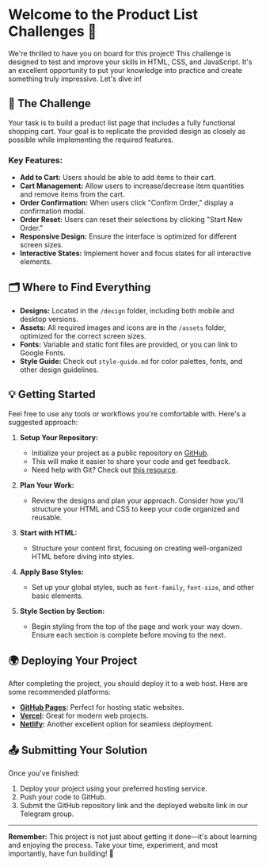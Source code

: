 # Welcome to the Product List Challenges 👋

We're thrilled to have you on board for this project! This challenge is designed to test and improve your skills in HTML, CSS, and JavaScript. It's an excellent opportunity to put your knowledge into practice and create something truly impressive. Let's dive in!

## 🚀 The Challenge

Your task is to build a product list page that includes a fully functional shopping cart. Your goal is to replicate the provided design as closely as possible while implementing the required features.

### Key Features:

- **Add to Cart:** Users should be able to add items to their cart.
- **Cart Management:** Allow users to increase/decrease item quantities and remove items from the cart.
- **Order Confirmation:** When users click "Confirm Order," display a confirmation modal.
- **Order Reset:** Users can reset their selections by clicking "Start New Order."
- **Responsive Design:** Ensure the interface is optimized for different screen sizes.
- **Interactive States:** Implement hover and focus states for all interactive elements.

## 🗂 Where to Find Everything

- **Designs:** Located in the `/design` folder, including both mobile and desktop versions.
- **Assets:** All required images and icons are in the `/assets` folder, optimized for the correct screen sizes.
- **Fonts:** Variable and static font files are provided, or you can link to Google Fonts.
- **Style Guide:** Check out `style-guide.md` for color palettes, fonts, and other design guidelines.

## 💡 Getting Started

Feel free to use any tools or workflows you're comfortable with. Here's a suggested approach:

1. **Setup Your Repository:**
   - Initialize your project as a public repository on [GitHub](https://github.com/).
   - This will make it easier to share your code and get feedback.
   - Need help with Git? Check out [this resource](https://try.github.io/).

2. **Plan Your Work:**
   - Review the designs and plan your approach. Consider how you'll structure your HTML and CSS to keep your code organized and reusable.

3. **Start with HTML:**
   - Structure your content first, focusing on creating well-organized HTML before diving into styles.

4. **Apply Base Styles:**
   - Set up your global styles, such as `font-family`, `font-size`, and other basic elements.

5. **Style Section by Section:**
   - Begin styling from the top of the page and work your way down. Ensure each section is complete before moving to the next.

## 🌍 Deploying Your Project

After completing the project, you should deploy it to a web host. Here are some recommended platforms:

- **[GitHub Pages](https://pages.github.com/):** Perfect for hosting static websites.
- **[Vercel](https://vercel.com/):** Great for modern web projects.
- **[Netlify](https://www.netlify.com/):** Another excellent option for seamless deployment.

## 📤 Submitting Your Solution

Once you've finished:

1. Deploy your project using your preferred hosting service.
2. Push your code to GitHub.
3. Submit the GitHub repository link and the deployed website link in our Telegram group.

---

**Remember:** This project is not just about getting it done—it's about learning and enjoying the process. Take your time, experiment, and most importantly, have fun building! 🚀

